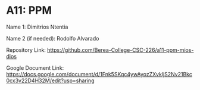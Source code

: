 # A11: PPM


Name 1: Dimitrios Ntentia

Name 2 (if needed): Rodolfo Alvarado

Repository Link: https://github.com/Berea-College-CSC-226/a11-ppm-mios-dios

Google Document Link: https://docs.google.com/document/d/1Fnk5SKqc4ywAyozZXvkljS2Nv21Bkc0cx3v22D4H32M/edit?usp=sharing
